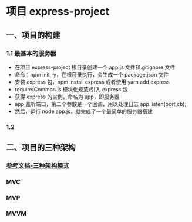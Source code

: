 # 项目 express-project

## 一、项目的构建

### 1.1 最基本的服务器

- 在项目 express-project 根目录创建一个 app.js 文件和.gitignore 文件
- 命令；npm init -y，在根目录执行，会生成一个 package.json 文件
- 安装 express 包，npm install express 或者使用 yarn add express
-   require(Common.js 模块化规范)引入 express 包
-   获得 express 的实例，命名为 app，即服务器
-   app 监听端口，第二个参数是一个回调，用以处理日志 app.listen(port,cb);
-   然后，运行 node app.js，就完成了一个最简单的服务器搭建

### 1.2

## 二、项目的三种架构

### [参考文档-三种架构模式](https://blog.csdn.net/zg0601/article/details/123587933)

### MVC

### MVP

### MVVM
